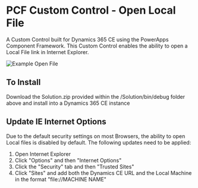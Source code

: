 # PCF Custom Control - Open Local File
A Custom Control built for Dynamics 365 CE using the PowerApps Component Framework. This Custom Control enables the ability to open a Local File link in Internet Explorer.

![Example Open File](https://github.com/jhetheringt7/PCF-CustomControl/blob/master/PCF_LocalURL/openFileExample.png)

## To Install
Download the Solution.zip provided within the /Solution/bin/debug folder above and install into a Dynamics 365 CE instance

## Update IE Internet Options
Due to the default security settings on most Browsers, the ability to open Local files is disabled by default. The following updates need to be applied:
1. Open Internet Explorer
2. Click "Options" and then "Internet Options"
3. Click the "Security" tab and then "Trusted Sites"
4. Click "Sites" and add both the Dynamics CE URL and the Local Machine in the format "file://MACHINE NAME"
